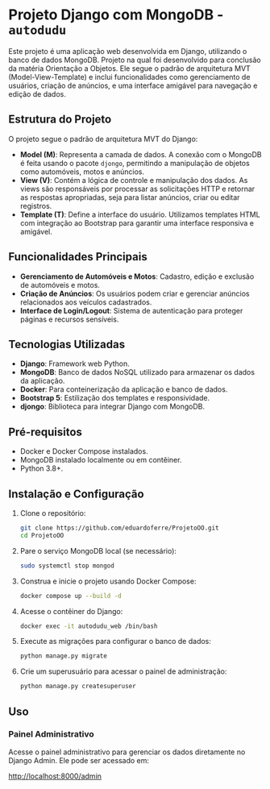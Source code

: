# Projeto Django com MongoDB - `autodudu`

Este projeto é uma aplicação web desenvolvida em Django, utilizando o banco de dados MongoDB. Projeto na qual foi desenvolvido para conclusão da matéria Orientação a Objetos. Ele segue o padrão de arquitetura MVT (Model-View-Template) e inclui funcionalidades como gerenciamento de usuários, criação de anúncios, e uma interface amigável para navegação e edição de dados.

## Estrutura do Projeto

O projeto segue o padrão de arquitetura MVT do Django:

- **Model (M)**: Representa a camada de dados. A conexão com o MongoDB é feita usando o pacote `djongo`, permitindo a manipulação de objetos como automóveis, motos e anúncios.
- **View (V)**: Contém a lógica de controle e manipulação dos dados. As views são responsáveis por processar as solicitações HTTP e retornar as respostas apropriadas, seja para listar anúncios, criar ou editar registros.
- **Template (T)**: Define a interface do usuário. Utilizamos templates HTML com integração ao Bootstrap para garantir uma interface responsiva e amigável.

## Funcionalidades Principais

- **Gerenciamento de Automóveis e Motos**: Cadastro, edição e exclusão de automóveis e motos.
- **Criação de Anúncios**: Os usuários podem criar e gerenciar anúncios relacionados aos veículos cadastrados.
- **Interface de Login/Logout**: Sistema de autenticação para proteger páginas e recursos sensíveis.

## Tecnologias Utilizadas

- **Django**: Framework web Python.
- **MongoDB**: Banco de dados NoSQL utilizado para armazenar os dados da aplicação.
- **Docker**: Para conteinerização da aplicação e banco de dados.
- **Bootstrap 5**: Estilização dos templates e responsividade.
- **djongo**: Biblioteca para integrar Django com MongoDB.
  
## Pré-requisitos

- Docker e Docker Compose instalados.
- MongoDB instalado localmente ou em contêiner.
- Python 3.8+.

## Instalação e Configuração

1. Clone o repositório:

    ```bash
    git clone https://github.com/eduardoferre/ProjetoOO.git
    cd ProjetoOO
    ```

2. Pare o serviço MongoDB local (se necessário):

    ```bash
    sudo systemctl stop mongod
    ```
3. Construa e inicie o projeto usando Docker Compose:

    ```bash
    docker compose up --build -d
    ```

4. Acesse o contêiner do Django:

    ```bash
    docker exec -it autodudu_web /bin/bash
    ```

5. Execute as migrações para configurar o banco de dados:

    ```bash
    python manage.py migrate
    ```

6. Crie um superusuário para acessar o painel de administração:

    ```bash
    python manage.py createsuperuser
    ```

## Uso

### Painel Administrativo

Acesse o painel administrativo para gerenciar os dados diretamente no Django Admin. Ele pode ser acessado em:

[http://localhost:8000/admin](http://localhost:8000/admin)

